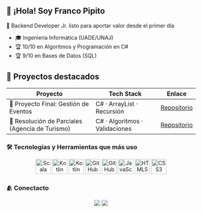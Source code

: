 ## 👋 ¡Hola! Soy Franco Pipito

🚀 Backend Developer Jr. listo para aportar valor desde el primer día
- 🎓 Ingeniería Informática (UADE/UNAJ)  
- 🏆 10/10 en Algoritmos y Programación en C#  
- 🏆 9/10 en Bases de Datos (SQL)

## 📂 Proyectos destacados
| Proyecto                                     | Tech Stack                 | Enlace                                                                 |
|----------------------------------------------|----------------------------|------------------------------------------------------------------------|
| 🎯 Proyecto Final: Gestión de Eventos        | C# · ArrayList · Recursión | [Repositorio](https://github.com/franpipito/ProyectoFinal_AyP_UNAJ)   |
| 🧩 Resolución de Parciales (Agencia de Turismo) | C# · Algoritmos · Validaciones | [Repositorio](https://github.com/franpipito/parciales-csharp-unaj) |


### 🛠️ Tecnologías y Herramientas que más uso
<div align="center">
  <!-- C#-->
  <img src="https://cdn.jsdelivr.net/gh/devicons/devicon/icons/csharp/csharp-original.svg" alt="Scala" width="40" height="40"/>
  <!-- Python -->
  <img src="https://cdn.jsdelivr.net/gh/devicons/devicon/icons/python/python-original.svg" alt="Kotlin" width="40" height="40"/>
  <!-- MySql -->
  <img src="https://cdn.jsdelivr.net/gh/devicons/devicon/icons/mysql/mysql-original.svg" alt="Kotlin" width="40" height="40"/>
  <!-- GitHub -->
  <img src="https://cdn.jsdelivr.net/gh/devicons/devicon/icons/github/github-original.svg" alt="GitHub" width="40" height="40"/>
  <!-- Git -->
  <img src="https://cdn.jsdelivr.net/gh/devicons/devicon/icons/git/git-original.svg" alt="GitHub" width="40" height="40"/>
  <!-- JavaScript -->
  <img src="https://cdn.jsdelivr.net/gh/devicons/devicon/icons/javascript/javascript-original.svg" alt="JavaScript" width="40" height="40"/>
  <!-- HTML5 -->
  <img src="https://cdn.jsdelivr.net/gh/devicons/devicon/icons/html5/html5-original.svg" alt="HTML5" width="40" height="40"/>
  <!-- CSS3 -->
  <img src="https://cdn.jsdelivr.net/gh/devicons/devicon/icons/css3/css3-original.svg" alt="CSS3" width="40" height="40"/>
</div>

 
### 🫂 Conectacto
<div align="center">
  <a href="https://www.linkedin.com/in/francopipito/" target="_blank"><img src="https://img.shields.io/badge/-LinkedIn-%230077B5?style=for-the-badge&logo=linkedin&logoColor=white" target="_blank"></a> 
  <a href = "mailto:franpipito7@gmail.com"><img src="https://img.shields.io/badge/-Gmail-%23333?style=for-the-badge&logo=gmail&logoColor=white" target="_blank"></a>
</div>

